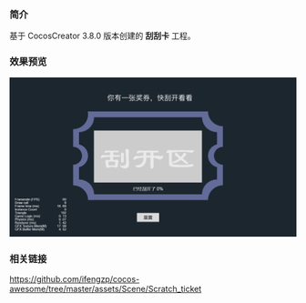 ### 简介
基于 CocosCreator 3.8.0 版本创建的 **刮刮卡** 工程。

### 效果预览
![image](../../../gif/202201/2022012057.gif)

### 相关链接
https://github.com/ifengzp/cocos-awesome/tree/master/assets/Scene/Scratch_ticket
